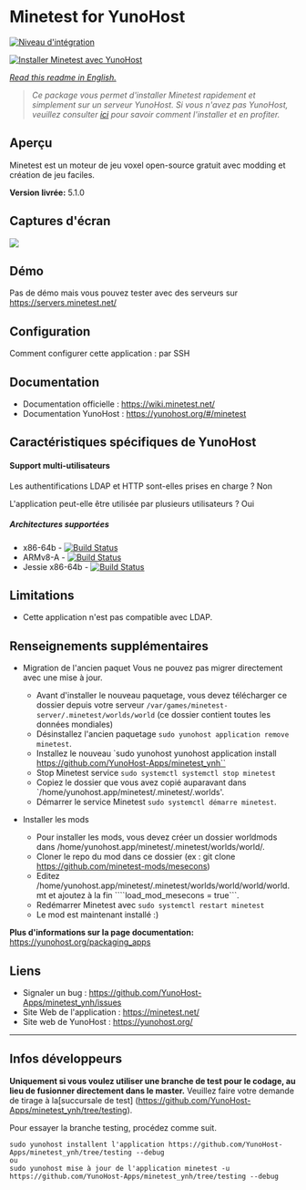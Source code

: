 # Minetest for YunoHost

[![Niveau d'intégration](https://dash.yunohost.org/integration/minetest.svg)](https://dash.yunohost.org/appci/app/minetest)

[![Installer Minetest avec YunoHost](https://install-app.yunohost.org/install-with-yunohost.png)](https://install-app.yunohost.org/?app=minetest)

*[Read this readme in English.](./README.md)*

> *Ce package vous permet d'installer Minetest rapidement et simplement sur un serveur YunoHost.
Si vous n'avez pas YunoHost, veuillez consulter [ici](https://yunohost.org/#/install) pour savoir comment l'installer et en profiter.*

## Aperçu
Minetest est un moteur de jeu voxel open-source gratuit avec modding et création de jeu faciles.

**Version livrée:** 5.1.0

## Captures d'écran

![](https://www.minetest.net/media/gallery/1.jpg)

## Démo

Pas de démo mais vous pouvez tester avec des serveurs sur https://servers.minetest.net/

## Configuration

Comment configurer cette application : par SSH

## Documentation

 * Documentation officielle : https://wiki.minetest.net/
 * Documentation YunoHost : https://yunohost.org/#/minetest

## Caractéristiques spécifiques de YunoHost

#### Support multi-utilisateurs

Les authentifications LDAP et HTTP sont-elles prises en charge ? Non

L'application peut-elle être utilisée par plusieurs utilisateurs ? Oui

##### Architectures supportées

* x86-64b - [![Build Status](https://ci-apps.yunohost.org/ci/logs/minetest%20%28Community%29.svg)](https://ci-apps.yunohost.org/ci/apps/minetest/)
* ARMv8-A - [![Build Status](https://ci-apps-arm.yunohost.org/ci/logs/minetest%20%28Community%29.svg)](https://ci-apps-arm.yunohost.org/ci/apps/minetest/)
* Jessie x86-64b - [![Build Status](https://ci-stretch.nohost.me/ci/logs/minetest%20%28Community%29.svg)](https://ci-stretch.nohost.me/ci/apps/minetest/)

## Limitations

* Cette application n'est pas compatible avec LDAP.

## Renseignements supplémentaires

* Migration de l'ancien paquet
Vous ne pouvez pas migrer directement avec une mise à jour.
	* Avant d'installer le nouveau paquetage, vous devez télécharger ce dossier depuis votre serveur `/var/games/minetest-server/.minetest/worlds/world` (ce dossier contient toutes les données mondiales)
	* Désinstallez l'ancien paquetage `sudo yunohost application remove minetest`.
	* Installez le nouveau `sudo yunohost yunohost application install https://github.com/YunoHost-Apps/minetest_ynh``
	* Stop Minetest service `sudo systemctl systemctl stop minetest`
	* Copiez le dossier que vous avez copié auparavant dans `/home/yunohost.app/minetest/.minetest/.worlds'.
	* Démarrer le service Minetest `sudo systemctl démarre minetest`.

* Installer les mods
	* Pour installer les mods, vous devez créer un dossier worldmods dans /home/yunohost.app/minetest/.minetest/worlds/world/.
	* Cloner le repo du mod dans ce dossier (ex : git clone https://github.com/minetest-mods/mesecons)
	* Editez /home/yunohost.app/minetest/.minetest/worlds/world/world/world.mt et ajoutez à la fin ````load_mod_mesecons = true```.
	* Redémarrer Minetest avec ```sudo systemctl restart minetest```
	* Le mod est maintenant installé :)


**Plus d'informations sur la page documentation:**
https://yunohost.org/packaging_apps

## Liens

 * Signaler un bug : https://github.com/YunoHost-Apps/minetest_ynh/issues
 * Site Web de l'application : https://minetest.net/
 * Site web de YunoHost : https://yunohost.org/

---

Infos développeurs
----------------

**Uniquement si vous voulez utiliser une branche de test pour le codage, au lieu de fusionner directement dans le master.**
Veuillez faire votre demande de tirage à la[succursale de test] (https://github.com/YunoHost-Apps/minetest_ynh/tree/testing).

Pour essayer la branche testing, procédez comme suit.
```
sudo yunohost installent l'application https://github.com/YunoHost-Apps/minetest_ynh/tree/testing --debug
ou
sudo yunohost mise à jour de l'application minetest -u https://github.com/YunoHost-Apps/minetest_ynh/tree/testing --debug
```